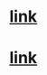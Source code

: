 # [link](https://susidonka.github.io/rsschool-cv/cv)


# [link](https://susidonka.github.io/rsschool-cv/)    
